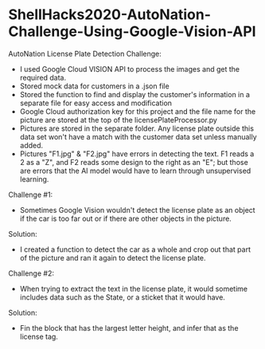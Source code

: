 # ShellHacks2020-AutoNation-Challenge-Using-Google-Vision-API

AutoNation License Plate Detection Challenge:
- I used Google Cloud VISION API to process the images and get the required data.
- Stored mock data for customers in a .json file
- Stored the function to find and display the customer's information in  a separate file for easy access and modification
- Google Cloud authorization key for this project and the file name for the picture are stored at the top of the licensePlateProcessor.py
- Pictures are stored in the separate folder. Any license plate outside this data set won't have a match with the customer data set unless manually added.
- Pictures "F1.jpg" & "F2.jpg" have errors in detecting the text. F1 reads a 2 as a "Z", and F2 reads some design to the right as an "E"; but those are errors that the AI model would have to learn through unsupervised learning.


Challenge #1:
- Sometimes Google Vision wouldn't detect the license plate as an object if the car is too far out or if there are other objects in the picture.

Solution:
- I created a function to detect the car as a whole and crop out that part of the picture and ran it again to detect the license plate.


Challenge #2:
- When trying to extract the text in the license plate, it would sometime includes data such as the State, or a sticket that it would have.

Solution:
- Fin the block that has the largest letter height, and infer that as the license tag.
